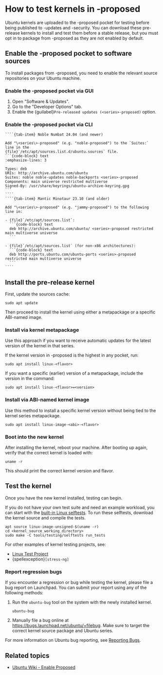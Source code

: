 # How to test kernels in -proposed

Ubuntu kernels are uploaded to the -proposed pocket for testing before being
published to -updates and -security. You can download these pre-release kernels
to install and test them before a stable release, but you must opt in to package
from -proposed as they are not enabled by default.

## Enable the -proposed pocket to software sources

To install packages from -proposed, you need to enable the relevant source repositories on your Ubuntu machine.

### Enable the -proposed pocket via GUI

1. Open "Software & Updates".
1. Go to the "Developer Options" tab.
1. Enable the {guilabel}`Pre-released updates (<series>-proposed)` option.

### Enable the -proposed pocket via CLI

`````{tab-set}
````{tab-item} Noble Numbat 24.04 (and newer)

Add "\<series\>-proposed" (e.g. "noble-proposed") to the `Suites:` line in the 
{file}`/etc/apt/sources.list.d/ubuntu.sources` file.
```{code-block} text
:emphasize-lines: 3

Types: deb
URIs: http://archive.ubuntu.com/ubuntu
Suites: noble noble-updates noble-backports <series>-proposed
Components: main universe restricted multiverse
Signed-By: /usr/share/keyrings/ubuntu-archive-keyring.gpg
```
````
````{tab-item} Mantic Minotaur 23.10 (and older)

Add "\<series\>-proposed" (e.g. "jammy-proposed") to the following line in:

- {file}`/etc/apt/sources.list`:
  ```{code-block} text
  deb http://archive.ubuntu.com/ubuntu/ <series>-proposed restricted main multiverse universe
  ```

- {file}`/etc/apt/sources.list` (for non-x86 architectures):
  ```{code-block} text
  deb http://ports.ubuntu.com/ubuntu-ports <series>-proposed restricted main multiverse universe
  ```
````
`````

## Install the pre-release kernel

First, update the sources cache:

```{code-block} none
sudo apt update
```

Then proceed to install the kernel using either a metapackage or a specific
ABI-named image.

### Install via kernel metapackage

Use this approach if you want to receive automatic updates for the latest
version of the kernel in that series.

If the kernel version in -proposed is the highest in any pocket, run:

```{code-block} none
sudo apt install linux-<flavor>
```

If you want a specific (earlier) version of a metapackage, include the version
in the command:

```{code-block} none
sudo apt install linux-<flavor>=<version>
```

### Install via ABI-named kernel image

Use this method to install a specific kernel version without being tied to the
kernel series metapackage.

```{code-block} none
sudo apt install linux-image-<abi>-<flavor>
```

### Boot into the new kernel

After installing the kernel, reboot your machine. After booting up again, verify
that the correct kernel is loaded with:

```{code-block} none
uname -r
```

This should print the correct kernel version and flavor.

## Test the kernel

Once you have the new kernel installed, testing can begin.

If you do not have your own test suite and need an example workload, you can
start with the [built-in Linux selftests]. To run these selftests, download the
kernel source and compile the tests.

```{code-block} none
apt source linux-image-unsigned-$(uname -r)
cd <kernel_source_working_directory>
sudo make -C tools/testing/selftests run_tests
```

For other examples of kernel testing projects, see:

- [Linux Test Project]
- {spellexception}`[stress-ng]`


### Report regression bugs

If you encounter a regression or bug while testing the kernel, please file a bug
report on Launchpad. You can submit your report using any of the following
methods:

1. Run the `ubuntu-bug` tool on the system with the newly installed kernel.

   ```{code-block} none
   ubuntu-bug
   ```

1. Manually file a bug online at <https://bugs.launchpad.net/ubuntu/+filebug>.
Make sure to target the correct kernel source package and Ubuntu series.

For more information on Ubuntu bug reporting, see [Reporting Bugs].

## Related topics

- [Ubuntu Wiki - Enable Proposed]

[built-in Linux selftests]: https://docs.kernel.org/dev-tools/kselftest.html
[Linux Test Project]: https://linux-test-project.readthedocs.io/en/latest/
[stress-ng]: https://github.com/ColinIanKing/stress-ng
[Reporting Bugs]: https://help.ubuntu.com/community/ReportingBugs
[Ubuntu Wiki - Enable Proposed]: https://wiki.ubuntu.com/Testing/EnableProposed
